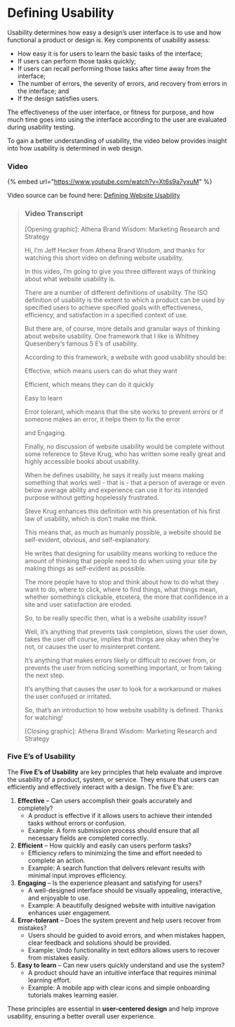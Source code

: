 # Defining Usability

Usability determines how easy a design’s user interface is to use and how functional a product or design is. Key components of usability assess:

* How easy it is for users to learn the basic tasks of the interface;
* If users can perform those tasks quickly;
* If users can recall performing those tasks after time away from the interface;
* The number of errors, the severity of errors, and recovery from errors in the interface; and
* If the design satisfies users.

The effectiveness of the user interface, or fitness for purpose, and how much time goes into using the interface according to the user are evaluated during usability testing.

To gain a better understanding of usability, the video below provides insight into how usability is determined in web design.

### Video

{% embed url="https://www.youtube.com/watch?v=Xt6s9a7yxuM" %}

Video source can be found here: [Defining Website Usability](https://www.youtube.com/watch?v=Xt6s9a7yxuM)

> ### Video Transcript
>
> \[Opening graphic]: Athena Brand Wisdom: Marketing Research and Strategy
>
> Hi, I’m Jeff Hecker from Athena Brand Wisdom, and thanks for watching this short video on defining website usability.
>
> In this video, I’m going to give you three different ways of thinking about what website usability is.
>
> There are a number of different definitions of usability. The ISO definition of usability is the extent to which a product can be used by specified users to achieve specified goals with effectiveness, efficiency, and satisfaction in a specified context of use.
>
> But there are, of course, more details and granular ways of thinking about website usability. One framework that I like is Whitney Quesenbery’s famous 5 E’s of usability.
>
> According to this framework, a website with good usability should be:
>
> Effective, which means users can do what they want
>
> Efficient, which means they can do it quickly
>
> Easy to learn
>
> Error tolerant, which means that the site works to prevent errors or if someone makes an error, it helps them to fix the error
>
> and Engaging.
>
> Finally, no discussion of website usability would be complete without some reference to Steve Krug, who has written some really great and highly accessible books about usability.
>
> When he defines usability, he says it really just means making something that works well - that is - that a person of average or even below average ability and experience can use it for its intended purpose without getting hopelessly frustrated.
>
> Steve Krug enhances this definition with his presentation of his first law of usability, which is don’t make me think.&#x20;
>
> This means that, as much as humanly possible, a website should be self-evident, obvious, and self-explanatory.
>
> He writes that designing for usability means working to reduce the amount of thinking that people need to do when using your site by making things as self-evident as possible.
>
> The more people have to stop and think about how to do what they want to do, where to click, where to find things, what things mean, whether something’s clickable, etcetera, the more that confidence in a site and user satisfaction are eroded.
>
> So, to be really specific then, what is a website usability issue?
>
> Well, it’s anything that prevents task completion, slows the user down, takes the user off course, implies that things are okay when they’re not, or causes the user to misinterpret content.
>
> It’s anything that makes errors likely or difficult to recover from, or prevents the user from noticing something important, or from taking the next step.
>
> It’s anything that causes the user to look for a workaround or makes the user confused or irritated.
>
> So, that’s an introduction to how website usability is defined. Thanks for watching!
>
> \[Closing graphic]: Athena Brand Wisdom: Marketing Research and Strategy

### **Five E’s of Usability**&#x20;

The **Five E’s of Usability** are key principles that help evaluate and improve the usability of a product, system, or service. They ensure that users can efficiently and effectively interact with a design. The five E’s are:

1. **Effective** – Can users accomplish their goals accurately and completely?
   * A product is effective if it allows users to achieve their intended tasks without errors or confusion.
   * Example: A form submission process should ensure that all necessary fields are completed correctly.
2. **Efficient** – How quickly and easily can users perform tasks?
   * Efficiency refers to minimizing the time and effort needed to complete an action.
   * Example: A search function that delivers relevant results with minimal input improves efficiency.
3. **Engaging** – Is the experience pleasant and satisfying for users?
   * A well-designed interface should be visually appealing, interactive, and enjoyable to use.
   * Example: A beautifully designed website with intuitive navigation enhances user engagement.
4. **Error-tolerant** – Does the system prevent and help users recover from mistakes?
   * Users should be guided to avoid errors, and when mistakes happen, clear feedback and solutions should be provided.
   * Example: Undo functionality in text editors allows users to recover from mistakes easily.
5. **Easy to learn** – Can new users quickly understand and use the system?
   * A product should have an intuitive interface that requires minimal learning effort.
   * Example: A mobile app with clear icons and simple onboarding tutorials makes learning easier.

These principles are essential in **user-centered design** and help improve usability, ensuring a better overall user experience.
